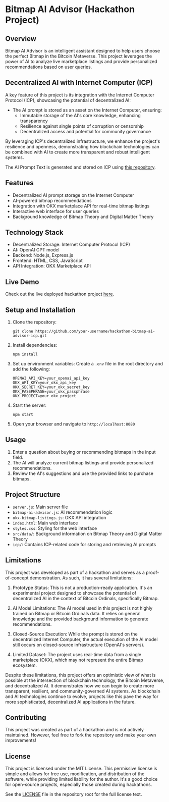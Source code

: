 # Bitmap AI Advisor (Hackathon Project)

## Overview

Bitmap AI Advisor is an intelligent assistant designed to help users choose the perfect Bitmap in the Bitcoin Metaverse. This project leverages the power of AI to analyze live marketplace listings and provide personalized recommendations based on user queries.

## Decentralized AI with Internet Computer (ICP)

A key feature of this project is its integration with the Internet Computer Protocol (ICP), showcasing the potential of decentralized AI:

- The AI prompt is stored as an asset on the Internet Computer, ensuring:
  - Immutable storage of the AI's core knowledge, enhancing transparency
  - Resilience against single points of corruption or censorship
  - Decentralized access and potential for community governance

By leveraging ICP's decentralized infrastructure, we enhance the project's resilience and openness, demonstrating how blockchain technologies can be combined with AI to create more transparent and robust intelligent systems.

The AI Prompt Text is generated and stored on ICP using [this repository](https://github.com/benschiller/hackathon-prompt-text-icp).

## Features

- Decentralized AI prompt storage on the Internet Computer
- AI-powered bitmap recommendations
- Integration with OKX marketplace API for real-time bitmap listings
- Interactive web interface for user queries
- Background knowledge of Bitmap Theory and Digital Matter Theory

## Technology Stack

- Decentralized Storage: Internet Computer Protocol (ICP)
- AI: OpenAI GPT model
- Backend: Node.js, Express.js
- Frontend: HTML, CSS, JavaScript
- API Integration: OKX Marketplace API

## Live Demo

Check out the live deployed hackathon project [here](https://hackathon-bitmap-ai-advisor-icp-production.up.railway.app/).

## Setup and Installation

1. Clone the repository:
   ```
   git clone https://github.com/your-username/hackathon-bitmap-ai-advisor-icp.git
   ```

2. Install dependencies:
   ```
   npm install
   ```

3. Set up environment variables:
   Create a `.env` file in the root directory and add the following:
   ```
   OPENAI_API_KEY=your_openai_api_key
   OKX_API_KEY=your_okx_api_key
   OKX_SECRET_KEY=your_okx_secret_key
   OKX_PASSPHRASE=your_okx_passphrase
   OKX_PROJECT=your_okx_project
   ```

4. Start the server:
   ```
   npm start
   ```

5. Open your browser and navigate to `http://localhost:8080`

## Usage

1. Enter a question about buying or recommending bitmaps in the input field.
2. The AI will analyze current bitmap listings and provide personalized recommendations.
3. Review the AI's suggestions and use the provided links to purchase bitmaps.

## Project Structure

- `server.js`: Main server file
- `bitmap-ai-advisor.js`: AI recommendation logic
- `okx-bitmap-listings.js`: OKX API integration
- `index.html`: Main web interface
- `styles.css`: Styling for the web interface
- `src/data/`: Background information on Bitmap Theory and Digital Matter Theory
- `icp/`: Contains ICP-related code for storing and retrieving AI prompts

## Limitations

This project was developed as part of a hackathon and serves as a proof-of-concept demonstration. As such, it has several limitations:

1. Prototype Status: This is not a production-ready application. It's an experimental project designed to showcase the potential of decentralized AI in the context of Bitcoin Ordinals, specifically Bitmap.

2. AI Model Limitations: The AI model used in this project is not highly trained on Bitmap or Bitcoin Ordinals data. It relies on general knowledge and the provided background information to generate recommendations.

3. Closed-Source Execution: While the prompt is stored on the decentralized Internet Computer, the actual execution of the AI model still occurs on closed-source infrastructure (OpenAI's servers).

4. Limited Dataset: The project uses real-time data from a single marketplace (OKX), which may not represent the entire Bitmap ecosystem.

Despite these limitations, this project offers an optimistic view of what is possible at the intersection of blockchain technology, the Bitcoin Metaverse, and decentralized AI. It demonstrates how we can begin to create more transparent, resilient, and community-governed AI systems. As blockchain and AI technologies continue to evolve, projects like this pave the way for more sophisticated, decentralized AI applications in the future.

## Contributing

This project was created as part of a hackathon and is not actively maintained. However, feel free to fork the repository and make your own improvements!

## License

This project is licensed under the MIT License. This permissive license is simple and allows for free use, modification, and distribution of the software, while providing limited liability for the author. It's a good choice for open-source projects, especially those created during hackathons.

See the [LICENSE](LICENSE) file in the repository root for the full license text.